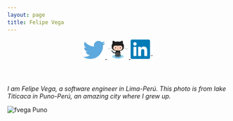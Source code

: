 ```yaml
---
layout: page
title: Felipe Vega
---
```

<div class="wrapper">
      <header>
        <p class="view">
	  <a href="https://twitter.com/munilvc" target="_blank">
	    <img alt="Follow me on Twitter!" src="/public/social_logos/twitter.png" width="50px" title="Follow me on Twitter !">
	  </a>
	  <a href="https://github.com/munilvc" target="_blank">
	    <img alt="Lets do some code on GitHub!" src="/public/social_logos/github.png" width="50px" title="Lets do some code on GitHub !">
	  </a>
          <a href="https://www.linkedin.com/pub/felipe-vega/45/419/2a9" target="_blank">
	    <img alt="Contact me on Linkedin!" src="/public/social_logos/linkedin.png" width="50px" title="Contact me on Linkedin !">
	  </a>
	</p>
      </header>
      <section>
      <p>        
	  <em>I am Felipe Vega, a software engineer in Lima-Perú. This photo is from lake Titicaca in Puno-Perú, an amazing city where I grew up.</em>
      </p>
      <p><img src="https://scontent-b-mia.xx.fbcdn.net/hphotos-ash2/t1.0-9/375653_10150903889436829_417285513_n.jpg" alt="fvega Puno"></p>
      </section>
</div>